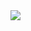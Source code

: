 <samp>
      <br>
            <img src="https://readme-typing-svg.demolab.com?font=Fira+Code&pause=1000&center=true&vCenter=true&width=435&lines=Yes%2C+I+enjoy+programming">
      <br>
</samp>
